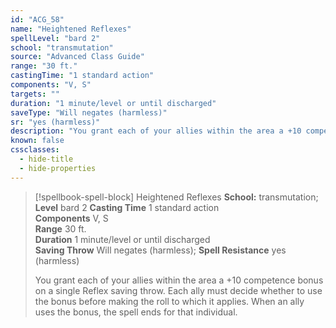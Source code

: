 ```yaml
---
id: "ACG_58"
name: "Heightened Reflexes"
spellLevel: "bard 2"
school: "transmutation"
source: "Advanced Class Guide"
range: "30 ft."
castingTime: "1 standard action"
components: "V, S"
targets: ""
duration: "1 minute/level or until discharged"
saveType: "Will negates (harmless)"
sr: "yes (harmless)"
description: "You grant each of your allies within the area a +10 competence bonus on a single Reflex saving throw. Each ally must decide whether to use the bonus before making the roll to which it applies. When an ally uses the bonus, the spell ends for that individual."
known: false
cssclasses:
  - hide-title
  - hide-properties
---
```


> [!spellbook-spell-block] Heightened Reflexes
> **School:** transmutation; **Level** bard 2
> **Casting Time** 1 standard action  
> **Components** V, S  
> **Range** 30 ft.  
> **Duration** 1 minute/level or until discharged  
> **Saving Throw** Will negates (harmless); **Spell Resistance** yes (harmless)
> 
> You grant each of your allies within the area a +10 competence bonus on a single Reflex saving throw. Each ally must decide whether to use the bonus before making the roll to which it applies. When an ally uses the bonus, the spell ends for that individual.